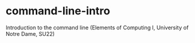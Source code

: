 # command-line-intro
Introduction to the command line (Elements of Computing I, University of Notre Dame, SU22)

